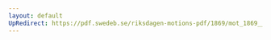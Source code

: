 ```yaml
---
layout: default
UpRedirect: https://pdf.swedeb.se/riksdagen-motions-pdf/1869/mot_1869__ak__00347/mot_1869__ak__00347_002.pdf
---
```

